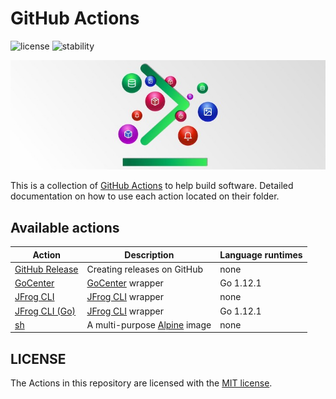 # GitHub Actions

![license](https://img.shields.io/github/license/retgits/actions.svg?style=flat-square)
![stability](https://img.shields.io/badge/stability-beta-yellowgreen.svg?style=flat-square)

![actions](./actions.jpg)

This is a collection of [GitHub Actions](https://github.com/features/actions) to help build software.
Detailed documentation on how to use each action located on their folder.

## Available actions

| Action                             | Description                                                | Language runtimes |
|------------------------------------|------------------------------------------------------------|-------------------|
| [GitHub Release](./github-release) | Creating releases on GitHub                                | none              |
| [GoCenter](./gocenter)             | [GoCenter](https://gocenter.jfrog.com/stats) wrapper       | Go 1.12.1         |
| [JFrog CLI](./jfrog-cli)           | [JFrog CLI](https://github.com/jfrog/jfrog-cli-go) wrapper | none              |
| [JFrog CLI (Go)](./jfrog-cli-go)   | [JFrog CLI](https://github.com/jfrog/jfrog-cli-go) wrapper | Go 1.12.1         |
| [sh](./sh)                         | A multi-purpose [Alpine](https://alpinelinux.org) image    | none              |

## LICENSE

The Actions in this repository are licensed with the [MIT license](./LICENSE).

